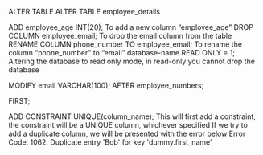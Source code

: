 
ALTER TABLE 
ALTER TABLE employee_details

ADD employee_age INT(20);
To add a new column “employee_age” 
DROP COLUMN employee_email;
To drop the email column from the table
RENAME COLUMN phone_number TO employee_email;
To rename the column “phone_number” to “email” 
database-name READ ONLY = 1;
Altering the database to read only mode, in read-only you cannot drop the database

MODIFY email VARCHAR(100);
AFTER  employee_numbers;  	
	
FIRST;

ADD CONSTRAINT 
UNIQUE(column_name);
This will first add a constraint, the constraint will be a UNIQUE column, whichever specified 
If we try to add a duplicate column, we will be presented with the error below
Error Code: 1062. Duplicate entry 'Bob' for key 'dummy.first_name'


